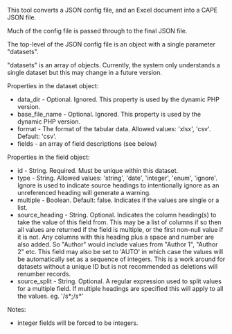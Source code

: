 This tool converts a JSON config file, and an Excel document into a CAPE JSON file.

Much of the config file is passed through to the final JSON file.

The top-level of the JSON config file is an object with a single parameter "datasets".

"datasets" is an array of objects. Currently, the system only understands a single dataset but this may change in a future version.

Properties in the dataset object:
* data_dir - Optional. Ignored. This property is used by the dynamic PHP version.
* base_file_name - Optional. Ignored. This property is used by the dynamic PHP version.
* format - The format of the tabular data. Allowed values: 'xlsx', 'csv'. Default: 'csv'.
* fields - an array of field descriptions (see below)

Properties in the field object:
* id - String. Required. Must be unique within this dataset. 
* type - String. Allowed values: 'string', 'date', 'integer', 'enum', 'ignore'. Ignore is used to indicate source headings to intentionally ignore as an unreferenced heading will generate a warning.
* multiple - Boolean. Default: false. Indicates if the values are single or a list.
* source_heading - String. Optional. Indicates the column heading(s) to take the value of this field from. This may be a list of columns if so then all values are returned if the field is multiple, or the first non-null value if it is not. Any columns with this heading plus a space and number are also added. So "Author" would include values from "Author 1", "Author 2" etc. This field may also be set to 'AUTO' in which case the values will be automatically set as a sequence of integers. This is a work around for datasets without a unique ID but is not recommended as deletions will renumber records. 
* source_split - String. Optional. A regular expression used to split values for a multiple field. If multiple headings are specified this will apply to all the values. eg. '/s*;/s*'

Notes:
* integer fields will be forced to be integers. 

